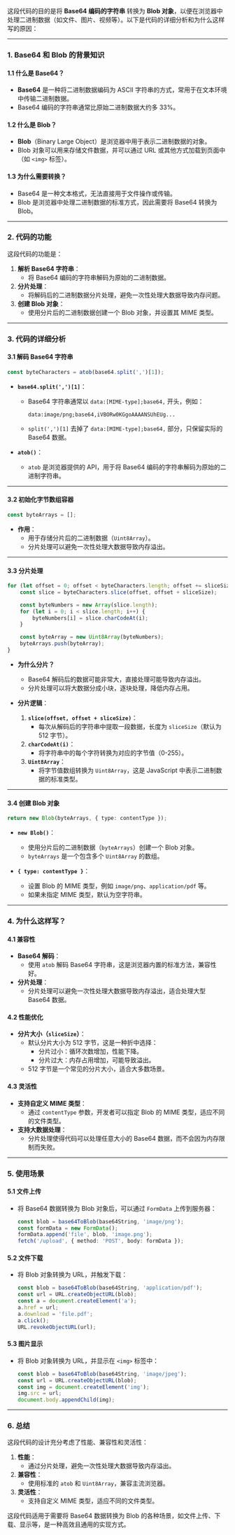 这段代码的目的是将 **Base64 编码的字符串** 转换为 **Blob 对象**，以便在浏览器中处理二进制数据（如文件、图片、视频等）。以下是代码的详细分析和为什么这样写的原因：

---

### **1. Base64 和 Blob 的背景知识**

#### **1.1 什么是 Base64？**
- **Base64** 是一种将二进制数据编码为 ASCII 字符串的方式，常用于在文本环境中传输二进制数据。
- Base64 编码的字符串通常比原始二进制数据大约多 33%。

#### **1.2 什么是 Blob？**
- **Blob**（Binary Large Object）是浏览器中用于表示二进制数据的对象。
- Blob 对象可以用来存储文件数据，并可以通过 URL 或其他方式加载到页面中（如 `<img>` 标签）。

#### **1.3 为什么需要转换？**
- Base64 是一种文本格式，无法直接用于文件操作或传输。
- Blob 是浏览器中处理二进制数据的标准方式，因此需要将 Base64 转换为 Blob。

---

### **2. 代码的功能**

这段代码的功能是：
1. **解析 Base64 字符串**：
   - 将 Base64 编码的字符串解码为原始的二进制数据。
2. **分片处理**：
   - 将解码后的二进制数据分片处理，避免一次性处理大数据导致内存问题。
3. **创建 Blob 对象**：
   - 使用分片后的二进制数据创建一个 Blob 对象，并设置其 MIME 类型。

---

### **3. 代码的详细分析**

#### **3.1 解码 Base64 字符串**
```typescript
const byteCharacters = atob(base64.split(',')[1]);
```

- **`base64.split(',')[1]`**：
  - Base64 字符串通常以 `data:[MIME-type];base64,` 开头，例如：
    ```
    data:image/png;base64,iVBORw0KGgoAAAANSUhEUg...
    ```
  - `split(',')[1]` 去掉了 `data:[MIME-type];base64,` 部分，只保留实际的 Base64 数据。

- **`atob()`**：
  - `atob` 是浏览器提供的 API，用于将 Base64 编码的字符串解码为原始的二进制字符串。

---

#### **3.2 初始化字节数组容器**
```typescript
const byteArrays = [];
```

- **作用**：
  - 用于存储分片后的二进制数据（`Uint8Array`）。
  - 分片处理可以避免一次性处理大数据导致内存溢出。

---

#### **3.3 分片处理**
```typescript
for (let offset = 0; offset < byteCharacters.length; offset += sliceSize) {
    const slice = byteCharacters.slice(offset, offset + sliceSize);

    const byteNumbers = new Array(slice.length);
    for (let i = 0; i < slice.length; i++) {
        byteNumbers[i] = slice.charCodeAt(i);
    }

    const byteArray = new Uint8Array(byteNumbers);
    byteArrays.push(byteArray);
}
```

- **为什么分片？**
  - Base64 解码后的数据可能非常大，直接处理可能导致内存溢出。
  - 分片处理可以将大数据分成小块，逐块处理，降低内存占用。

- **分片逻辑**：
  1. **`slice(offset, offset + sliceSize)`**：
     - 每次从解码后的字符串中提取一段数据，长度为 `sliceSize`（默认为 512 字节）。
  2. **`charCodeAt(i)`**：
     - 将字符串中的每个字符转换为对应的字节值（0-255）。
  3. **`Uint8Array`**：
     - 将字节值数组转换为 `Uint8Array`，这是 JavaScript 中表示二进制数据的标准类型。

---

#### **3.4 创建 Blob 对象**
```typescript
return new Blob(byteArrays, { type: contentType });
```

- **`new Blob()`**：
  - 使用分片后的二进制数据（`byteArrays`）创建一个 Blob 对象。
  - `byteArrays` 是一个包含多个 `Uint8Array` 的数组。

- **`{ type: contentType }`**：
  - 设置 Blob 的 MIME 类型，例如 `image/png`、`application/pdf` 等。
  - 如果未指定 MIME 类型，默认为空字符串。

---

### **4. 为什么这样写？**

#### **4.1 兼容性**
- **Base64 解码**：
  - 使用 `atob` 解码 Base64 字符串，这是浏览器内置的标准方法，兼容性好。
- **分片处理**：
  - 分片处理可以避免一次性处理大数据导致内存溢出，适合处理大型 Base64 数据。

#### **4.2 性能优化**
- **分片大小（`sliceSize`）**：
  - 默认分片大小为 512 字节，这是一种折中选择：
    - 分片过小：循环次数增加，性能下降。
    - 分片过大：内存占用增加，可能导致溢出。
  - 512 字节是一个常见的分片大小，适合大多数场景。

#### **4.3 灵活性**
- **支持自定义 MIME 类型**：
  - 通过 `contentType` 参数，开发者可以指定 Blob 的 MIME 类型，适应不同的文件类型。
- **支持大数据处理**：
  - 分片处理使得代码可以处理任意大小的 Base64 数据，而不会因为内存限制而失败。

---

### **5. 使用场景**

#### **5.1 文件上传**
- 将 Base64 数据转换为 Blob 对象后，可以通过 `FormData` 上传到服务器：
  ```typescript
  const blob = base64ToBlob(base64String, 'image/png');
  const formData = new FormData();
  formData.append('file', blob, 'image.png');
  fetch('/upload', { method: 'POST', body: formData });
  ```

#### **5.2 文件下载**
- 将 Blob 对象转换为 URL，并触发下载：
  ```typescript
  const blob = base64ToBlob(base64String, 'application/pdf');
  const url = URL.createObjectURL(blob);
  const a = document.createElement('a');
  a.href = url;
  a.download = 'file.pdf';
  a.click();
  URL.revokeObjectURL(url);
  ```

#### **5.3 图片显示**
- 将 Blob 对象转换为 URL，并显示在 `<img>` 标签中：
  ```typescript
  const blob = base64ToBlob(base64String, 'image/jpeg');
  const url = URL.createObjectURL(blob);
  const img = document.createElement('img');
  img.src = url;
  document.body.appendChild(img);
  ```

---

### **6. 总结**

这段代码的设计充分考虑了性能、兼容性和灵活性：
1. **性能**：
   - 通过分片处理，避免一次性处理大数据导致内存溢出。
2. **兼容性**：
   - 使用标准的 `atob` 和 `Uint8Array`，兼容主流浏览器。
3. **灵活性**：
   - 支持自定义 MIME 类型，适应不同的文件类型。

这段代码适用于需要将 Base64 数据转换为 Blob 的各种场景，如文件上传、下载、显示等，是一种高效且通用的实现方式。

